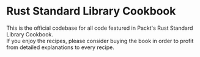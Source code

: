 # Rust Standard Library Cookbook
This is the official codebase for all code featured in Packt's Rust Standard Library Cookbook.  
If you enjoy the recipes, please consider buying the book in order to profit from detailed explanations to every recipe.
